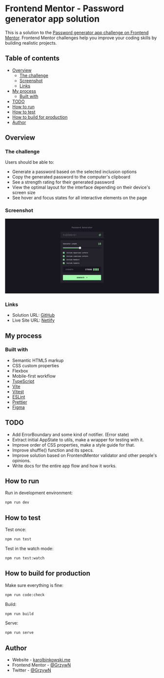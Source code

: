 # Frontend Mentor - Password generator app solution

This is a solution to the [Password generator app challenge on Frontend Mentor](https://www.frontendmentor.io/challenges/password-generator-app-Mr8CLycqjh). Frontend Mentor challenges help you improve your coding skills by building realistic projects.

## Table of contents

- [Overview](#overview)
  - [The challenge](#the-challenge)
  - [Screenshot](#screenshot)
  - [Links](#links)
- [My process](#my-process)
  - [Built with](#built-with)
- [TODO](#todo)
- [How to run](#how-to-run)
- [How to test](#how-to-test)
- [How to build for production](#how-to-build-for-production)
- [Author](#author)

## Overview

### The challenge

Users should be able to:

- Generate a password based on the selected inclusion options
- Copy the generated password to the computer's clipboard
- See a strength rating for their generated password
- View the optimal layout for the interface depending on their device's screen size
- See hover and focus states for all interactive elements on the page

### Screenshot

![](./preview.png)

### Links

- Solution URL: [GitHub](https://github.com/GrzywN/password-generator-app)
- Live Site URL: [Netlify](https://grzywn-password-generator-app.netlify.app/)

## My process

### Built with

- Semantic HTML5 markup
- CSS custom properties
- Flexbox
- Mobile-first workflow
- [TypeScript](https://www.typescriptlang.org/)
- [Vite](https://vitejs.dev/)
- [Vitest](https://vitest.dev/)
- [ESLint](https://eslint.org/)
- [Prettier](https://prettier.io/)
- [Figma](https://www.figma.com)

## TODO

- Add ErrorBoundary and some kind of notifier. (Error state)
- Extract initial AppState to utils, make a wrapper for testing with it.
- Improve order of CSS properties, make a style guide for that.
- Improve shuffle() function and its specs.
- Improve solution based on FrontendMentor validator and other people's opinions.
- Write docs for the entire app flow and how it works.

## How to run

Run in development environment:
```bash
npm run dev
```

## How to test

Test once:
```bash
npm run test
```

Test in the watch mode:
```bash
npm run test:watch
```

## How to build for production

Make sure everything is fine:
```bash
npm run code:check
```

Build:
```bash
npm run build
```

Serve:
```bash
npm run serve
```

## Author

- Website - [karolbinkowski.me](https://karolbinkowski.me)
- Frontend Mentor - [@GrzywN](https://www.frontendmentor.io/profile/GrzywN)
- Twitter - [@GrzywN](https://www.twitter.com/GrzywN)
